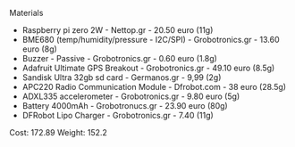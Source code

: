 Materials

- Raspberry pi zero 2W - Nettop.gr - 20.50 euro (11g)
- BME680 (temp/humidity/pressure - I2C/SPI) - Grobotronics.gr - 13.60 euro (8g)
- Buzzer - Passive - Grobotronics.gr - 0.60 euro (1.8g)
- Adafruit Ultimate GPS Breakout - Grobotronics.gr - 49.10 euro (8.5g)
- Sandisk Ultra 32gb sd card - Germanos.gr - 9,99 (2g)
- APC220 Radio Communication Module - Dfrobot.com - 38 euro (28.5g)
- ADXL335 accelerometer - Grobotronics.gr - 9.80 euro (5g)
- Battery 4000mAh - Grobotronucs.gr - 23.90 euro (80g)
- DFRobot Lipo Charger - Grobotronics.gr - 7.40 (11g)

Cost: 172.89 
Weight: 152.2
